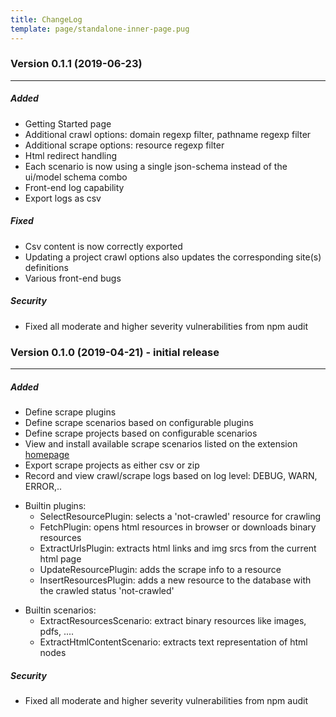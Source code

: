 ```yaml
---
title: ChangeLog
template: page/standalone-inner-page.pug
---
```

<h3 class="title">Version 0.1.1 (2019-06-23)</h3>
<hr/>

<h5 class="subtitle">Added</h5>

- Getting Started page
- Additional crawl options: domain regexp filter, pathname regexp filter
- Additional scrape options: resource regexp filter
- Html redirect handling
- Each scenario is now using a single json-schema instead of the ui/model schema combo
- Front-end log capability
- Export logs as csv

<h5 class="subtitle">Fixed</h5>

- Csv content is now correctly exported
- Updating a project crawl options also updates the corresponding site(s) definitions
- Various front-end bugs

<h5 class="subtitle">Security</h5>

- Fixed all moderate and higher severity vulnerabilities from npm audit

<h3 class="title">Version 0.1.0 (2019-04-21) - initial release</h3>
<hr/>

<h5 class="subtitle">Added</h5>

- Define scrape plugins
- Define scrape scenarios based on configurable plugins
- Define scrape projects based on configurable scenarios
- View and install available scrape scenarios listed on the extension [homepage](https://github.com/get-set-fetch/extension)
- Export scrape projects as either csv or zip
- Record and view crawl/scrape logs based on log level: DEBUG, WARN, ERROR,..

<p></p>

- Builtin plugins:
  - SelectResourcePlugin: selects a 'not-crawled' resource for crawling
  - FetchPlugin: opens html resources in browser or downloads binary resources
  - ExtractUrlsPlugin: extracts html links and img srcs from the current html page
  - UpdateResourcePlugin: adds the scrape info to a resource
  - InsertResourcesPlugin: adds a new resource to the database with the crawled status 'not-crawled'

<p></p>

- Builtin scenarios:
  - ExtractResourcesScenario: extract binary resources like images, pdfs, ....
  - ExtractHtmlContentScenario: extracts text representation of html nodes


<h5 class="subtitle">Security</h5>

- Fixed all moderate and higher severity vulnerabilities from npm audit